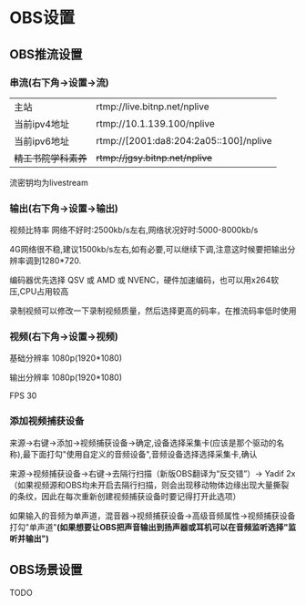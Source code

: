 # OBS设置

## OBS推流设置

### 串流(右下角->设置->流)

|||
|-|-|
|主站|rtmp://live.bitnp.net/nplive|
|当前ipv4地址|rtmp://10.1.139.100/nplive|
|当前ipv6地址|rtmp://[2001:da8:204:2a05::100]/nplive|
|~~精工书院学科素养~~|~~rtmp://jgsy.bitnp.net/nplive~~|

流密钥均为livestream

### 输出(右下角->设置->输出)

视频比特率 网络不好时:2500kb/s左右,网络状况好时:5000-8000kb/s

4G网络很不稳,建议1500kb/s左右,如有必要,可以继续下调,注意这时候要把输出分辨率调到1280*720.

编码器优先选择 QSV 或 AMD 或 NVENC，硬件加速编码，也可以用x264软压,CPU占用较高

录制视频可以修改一下录制视频质量，然后选择更高的码率，在推流码率低时使用

### 视频(右下角->设置->视频)

基础分辨率 1080p(1920*1080)

输出分辨率 1080p(1920*1080)

FPS 30

### 添加视频捕获设备

来源->右键->添加->视频捕获设备->确定,设备选择采集卡(应该是那个驱动的名称),最下面打勾"使用自定义的音频设备",音频设备选择选择采集卡,确认

来源->视频捕获设备->右键->去隔行扫描（新版OBS翻译为“反交错”）-> Yadif 2x （如果视频源和OBS均未开启去隔行扫描，则会出现移动物体边缘出现大量撕裂的条纹，因此在每次重新创建视频捕获设备时要记得打开此选项）

如果输入的音频为单声道，混音器->视频捕获设备->高级音频属性->视频捕获设备打勾"单声道"**(如果想要让OBS把声音输出到扬声器或耳机可以在音频监听选择"监听并输出")**

## OBS场景设置

TODO
